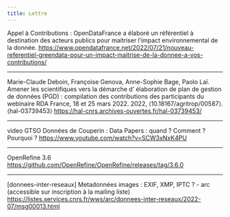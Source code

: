 ```yaml
---
title: Lettre
---
```


Appel à Contributions : OpenDataFrance a élaboré un référentiel à destination des acteurs publics pour maitriser l’impact environnemental de la donnée.
https://www.opendatafrance.net/2022/07/21/nouveau-referentiel-greendata-pour-un-impact-maitrise-de-la-donnee-a-vos-contributions/

--------------------

Marie-Claude Deboin, Françoise Genova, Anne-Sophie Bage, Paolo Laï. Amener les scientifiques vers la démarche d’ élaboration de plan de gestion de données (PGD) : compilation des contributions des participants du webinaire RDA France, 18 et 25 mars 2022. 2022, ⟨10.18167/agritrop/00587⟩. ⟨hal-03739453⟩
https://hal-cnrs.archives-ouvertes.fr/hal-03739453/

--------------------

video GTSO Données de Couperin : Data Papers : quand ? Comment ? Pourquoi ?
https://www.youtube.com/watch?v=SCW3xNxK4PU

--------------------

OpenRefine 3.6
https://github.com/OpenRefine/OpenRefine/releases/tag/3.6.0

--------------------

[donnees-inter-reseaux] Metadonnées images : EXIF, XMP, IPTC ? - arc (accessible sur inscription à la mailing liste)
https://listes.services.cnrs.fr/wws/arc/donnees-inter-reseaux/2022-07/msg00013.html


